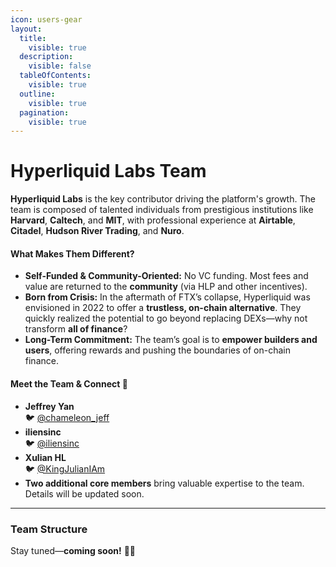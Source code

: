 ```yaml
---
icon: users-gear
layout:
  title:
    visible: true
  description:
    visible: false
  tableOfContents:
    visible: true
  outline:
    visible: true
  pagination:
    visible: true
---
```


# Hyperliquid Labs Team

**Hyperliquid Labs** is the key contributor driving the platform's growth. The team is composed of talented individuals from prestigious institutions like **Harvard**, **Caltech**, and **MIT**, with professional experience at **Airtable**, **Citadel**, **Hudson River Trading**, and **Nuro**.

#### **What Makes Them Different?**

* **Self-Funded & Community-Oriented:** No VC funding. Most fees and value are returned to the **community** (via HLP and other incentives).
* **Born from Crisis:** In the aftermath of FTX’s collapse, Hyperliquid was envisioned in 2022 to offer a **trustless, on-chain alternative**. They quickly realized the potential to go beyond replacing DEXs—why not transform **all of finance**?
* **Long-Term Commitment:** The team’s goal is to **empower builders and users**, offering rewards and pushing the boundaries of on-chain finance.

#### **Meet the Team & Connect 🌟**

* **Jeffrey Yan** \
  🐦 [@chameleon\_jeff](https://twitter.com/chameleon_jeff)
* **iliensinc** \
  🐦 [@iliensinc](https://twitter.com/iliensinc)
* **Xulian HL** \
  🐦 [@KingJulianIAm](https://twitter.com/KingJulianIAm)
* **Two additional core members** bring valuable expertise to the team. Details will be updated soon.

***

### Team Structure <a href="#team-structure" id="team-structure"></a>

Stay tuned—**coming soon!** 🚧✨
